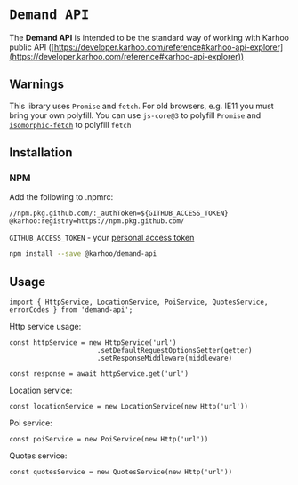 # `Demand API`

The **Demand API** is intended to be the standard way of working with Karhoo public API ([https://developer.karhoo.com/reference#karhoo-api-explorer](https://developer.karhoo.com/reference#karhoo-api-explorer))

## Warnings

This library uses `Promise` and `fetch`. For old browsers, e.g. IE11 you must bring your own polyfill. You can use `js-core@3` to polyfill `Promise` and [`isomorphic-fetch`](https://www.npmjs.com/package/isomorphic-fetch) to polyfill `fetch`

## Installation

### NPM

Add the following to .npmrc:

```
//npm.pkg.github.com/:_authToken=${GITHUB_ACCESS_TOKEN}
@karhoo:registry=https://npm.pkg.github.com/
``` 

`GITHUB_ACCESS_TOKEN` - your [personal access token](https://help.github.com/en/github/authenticating-to-github/creating-a-personal-access-token-for-the-command-line)

```sh
npm install --save @karhoo/demand-api
```

## Usage

```
import { HttpService, LocationService, PoiService, QuotesService, errorCodes } from 'demand-api';
```

Http service usage:

```
const httpService = new HttpService('url')
                      .setDefaultRequestOptionsGetter(getter)
                      .setResponseMiddleware(middleware)

const response = await httpService.get('url')
```

Location service:

```
const locationService = new LocationService(new Http('url'))
```

Poi service:

```
const poiService = new PoiService(new Http('url'))
```

Quotes service:

```
const quotesService = new QuotesService(new Http('url'))
```